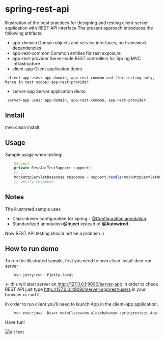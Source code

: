 spring-rest-api
===============

Illustration of the best practices for designing and testing client-server application with REST API interface
The present approach introduces the following artifacts:
- app-domain          Domain objects and service interfaces, no framework dependencies
- app-rest-common     Common entities for rest exposure
- app-rest-provider   Server-side REST controllers for Spring MVC infrastructure
- client-app          Client application demo
```
 client-app uses: app-domain, app-rest-common and (for testing only, hence in test scope) app-rest-provider
```
- server-app          Server application demo
```
 server-app uses: app-domain, app-rest-common, app-rest-provider
```

## Install
mvn clean install

## Usage

Sample usage when testing:

```java
    @Inject
    private RestApiTestSupport support;
    // ...
    MockHttpServletResponse response = support.handle(mockHttpServletRequest);
    // verify response
```

## Notes
The illustrated sample uses
+ Class-driven configuration for spring -  [@Configuration annotation](http://static.springsource.org/spring/docs/3.0.x/javadoc-api/org/springframework/context/annotation/Configuration.html).
+ Standardized annotation **@Inject** instead of **@Autowired**.

Now REST API testing should not be a problem :)

## How to run demo
To run the illustrated sample, first you need to mvn clean install then run server
```
    mvn jetty:run -Pjetty-local
```    
<- this will start server on http://127.0.0.1:9090/server-app
In order to check REST API just type http://127.0.0.1:9090/server-app/rest/users in your browser or curl it.

In order to run client you'll need to launch App in the client-app application:
```
    mvn exec:java -Dexec.mainClass=com.alexshabanov.springrestapi.App
```

Have fun!


![alt text](http://images.paraorkut.com/img/pics/images/b/bob_kelso-9324.jpg "Bob Kelso")
